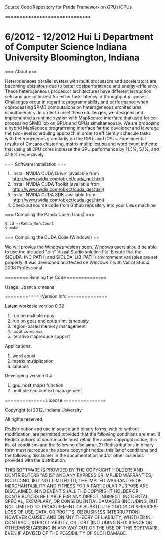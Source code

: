 Source Code Repository for Panda Framework on GPUs/CPUs

==============================

6/2012 - 12/2012
Hui Li
Department of Computer Science
Indiana University
Bloomington, Indiana
==============================

=== About ===

Heterogeneous parallel system with multi processors and accelerators are becoming ubiquitous due to better costperformance
and energy-efficiency. These heterogeneous processor architectures have different instruction sets and are optimized
for either task-latency or throughput purposes. Challenges occur in regard to programmability and performance when coprocessing SPMD computations on heterogeneous architectures simultaneously. In order to meet these challenges, we designed and implemented a runtime system with MapReduce interface that used for co-processing SPMD job on GPUs and CPUs simultaneously. We are proposing a hybrid MapReduce programming interface for the developer and leverage the two-level scheduling approach in order to efficiently schedule tasks with heterogeneous granularity on the GPUs and CPUs. Experimental results of Cmeans clustering, matrix multiplication and word count indicate that using all CPU cores increase the GPU performance by 11.5%, 5.1%, and 41.9% respectively. 

=== Software Installation ===

1) Install NVIDIA CUDA Driver (available from http://www.nvidia.com/object/cuda_get.html)
2) Install NVIDIA CUDA Toolkit (available from http://www.nvidia.com/object/cuda_get.html)
3) Install NVIDIA CUDA SDK (available from http://www.nvidia.com/object/cuda_get.html)
4) Checkout source code from Github repository into your Linux machine


=== Compiling the Panda Code (Linux) ===

    $ cd ~/Panda_WordCount
    $ make

=== Compiling the CUDA Code (Windows) ==

We will provide the Windows vesions soon. Windows users should be able to use the included ".sln" Visual Studio solution file. Ensure that the $(CUDA_INC_PATH) and $(CUDA_LIB_PATH) environment variables are set properly. It was developed and tested on Windows 7 with Visual Studio 2008 Professional.

======== Running the Code ==============

Usage: 
    ./panda_cmeans

=============Version Info ==============

Latest workable version 0.32

  1) run on multiple gpus
  2) run on gpus and cpus simultaneously
  3) region-based memory management
  4) local combiner
  5) iterative mapreduce support

Applications:

  1) word count
  2) matrix multiplication
  3) cmeans


Developing version 0.4

  1) gpu_host_map() function
  2) multiple gpu context management


============== License ===============

Copyright (c) 2012, Indiana University

All rights reserved.

Redistribution and use in source and binary forms, with or without modification, are permitted provided that the following conditions are met: 1) Redistributions of source code must retain the above copyright notice, this list of conditions and the following disclaimer. 2) Redistributions in binary form must reproduce the above copyright notice, this list of conditions and the following disclaimer in the documentation and/or other materials provided with the distribution.

THIS SOFTWARE IS PROVIDED BY THE COPYRIGHT HOLDERS AND CONTRIBUTORS "AS IS" AND ANY EXPRESS OR IMPLIED WARRANTIES, INCLUDING, BUT NOT LIMITED TO, THE IMPLIED WARRANTIES OF MERCHANTABILITY AND FITNESS FOR A PARTICULAR PURPOSE ARE DISCLAIMED. IN NO EVENT SHALL THE COPYRIGHT HOLDER OR CONTRIBUTORS BE LIABLE FOR ANY DIRECT, INDIRECT, INCIDENTAL, SPECIAL, EXEMPLARY, OR CONSEQUENTIAL DAMAGES (INCLUDING, BUT NOT LIMITED TO, PROCUREMENT OF SUBSTITUTE GOODS OR SERVICES; LOSS OF USE, DATA, OR PROFITS; OR BUSINESS INTERRUPTION) HOWEVER CAUSED AND ON ANY THEORY OF LIABILITY, WHETHER IN CONTRACT, STRICT LIABILITY, OR TORT (INCLUDING NEGLIGENCE OR OTHERWISE) ARISING IN ANY WAY OUT OF THE USE OF THIS SOFTWARE, EVEN IF ADVISED OF THE POSSIBILITY OF SUCH DAMAGE.
